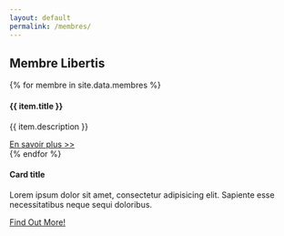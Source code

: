 ```yaml
---
layout: default
permalink: /membres/
---
```


## Membre Libertis

<div class="row">
  {% for membre in site.data.membres %}
    <div class="col-md-4 mb-5">
      <div class="card border-0 shadow h-100">
        <img class="card-img-top" src="{{ item.logo }}" alt="" />
        <div class="card-body">
          <h4 class="card-title">{{
            item.title
          }}</h4>
          <p class="card-text">
            {{
            item.description
          }}
          </p>
        </div>
        <div class="card-footer">
          <a href="{{ item.link }}" class="btn btn-primary" target='_blank'>En savoir plus >></a>
        </div>
      </div>
    </div>
  {% endfor %}
  <div class="col-md-4 mb-5">
    <div class="card border-0 shadow h-100">
      <img class="card-img-top" src="http://placeholder.pics/svg/400x300/3cb371-3cb371/3cb371-3cb371" alt="" />
      <div class="card-body">
        <h4 class="card-title">Card title</h4>
        <p class="card-text">
          Lorem ipsum dolor sit amet, consectetur adipisicing elit. Sapiente
          esse necessitatibus neque sequi doloribus.
        </p>
      </div>
      <div class="card-footer">
        <a href="#" class="btn btn-primary">Find Out More!</a>
      </div>
    </div>
  </div>
  
</div>
<!-- /.row -->